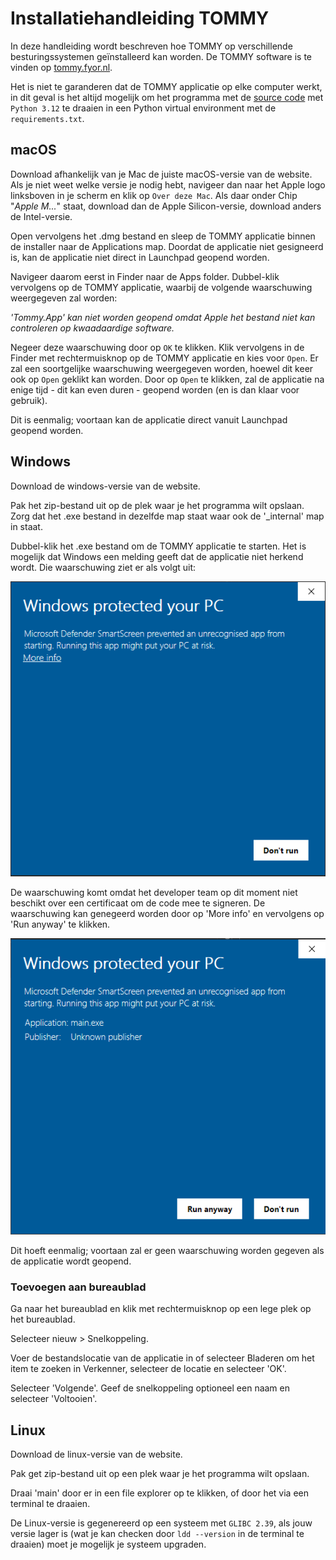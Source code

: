 # Installatiehandleiding TOMMY

In deze handleiding wordt beschreven hoe TOMMY op verschillende besturingssystemen geïnstalleerd kan worden. 
De TOMMY software is te vinden op [tommy.fyor.nl](https://tommy.fyor.nl/). 

Het is niet te garanderen dat de TOMMY applicatie op elke computer werkt, in dit geval is het altijd mogelijk om het programma met de [source code](https://git.science.uu.nl/ics/sp/2024/v24j/tommy) met `Python 3.12` te draaien in een Python virtual environment met de `requirements.txt`.

## macOS

Download afhankelijk van je Mac de juiste macOS-versie van de website. Als je niet weet welke versie je nodig hebt, 
navigeer dan naar het Apple logo linksboven in je scherm en klik op `Over deze Mac`. 
Als daar onder Chip "*Apple M...*" staat, download dan de Apple Silicon-versie, download anders de Intel-versie.

Open vervolgens het .dmg bestand en sleep de TOMMY applicatie binnen de installer naar de Applications map. 
Doordat de applicatie niet gesigneerd is, kan de applicatie niet direct in Launchpad geopend worden.

Navigeer daarom eerst in Finder naar de Apps folder. Dubbel-klik vervolgens op de TOMMY applicatie, waarbij de volgende waarschuwing weergegeven zal worden:

*'Tommy.App' kan niet worden geopend omdat Apple het bestand niet kan controleren op kwaadaardige software.*

Negeer deze waarschuwing door op `OK` te klikken. Klik vervolgens in de Finder met rechtermuisknop op de TOMMY applicatie en kies voor `Open`.
Er zal een soortgelijke waarschuwing weergegeven worden, hoewel dit keer ook op `Open` geklikt kan worden.
Door op `Open` te klikken, zal de applicatie na enige tijd - dit kan even duren - geopend worden (en is dan klaar voor gebruik). 

Dit is eenmalig; voortaan kan de applicatie direct vanuit Launchpad geopend worden.

## Windows

Download de windows-versie van de website.

Pak het zip-bestand uit op de plek waar je het programma wilt opslaan. Zorg dat het .exe bestand in dezelfde map staat waar ook de '_internal' map in staat.

Dubbel-klik het .exe bestand om de TOMMY applicatie te starten. Het is mogelijk dat Windows een melding geeft dat de applicatie niet herkend wordt. Die waarschuwing ziet er als volgt uit:

![](smartscreen1.png)

De waarschuwing komt omdat het developer team op dit moment niet beschikt over een certificaat om de code mee te signeren. De waarschuwing kan genegeerd worden door op 'More info' en vervolgens op 'Run anyway' te klikken.

![](smartscreen2.png)

Dit hoeft eenmalig; voortaan zal er geen waarschuwing worden gegeven als de applicatie wordt geopend.

### Toevoegen aan bureaublad
Ga naar het bureaublad en klik met rechtermuisknop op een lege plek op het bureaublad.

Selecteer nieuw > Snelkoppeling.

Voer de bestandslocatie van de applicatie in of selecteer Bladeren om het item te zoeken in Verkenner, selecteer de locatie en selecteer 'OK'.

Selecteer 'Volgende'. Geef de snelkoppeling optioneel een naam en selecteer 'Voltooien'.

## Linux

Download de linux-versie van de website.

Pak get zip-bestand uit op een plek waar je het programma wilt opslaan.

Draai 'main' door er in een file explorer op te klikken, of door het via een terminal te draaien.

De Linux-versie is gegenereerd op een systeem met `GLIBC 2.39`, als jouw versie lager is (wat je kan checken door `ldd --version` in de terminal te draaien) moet je mogelijk je systeem upgraden.